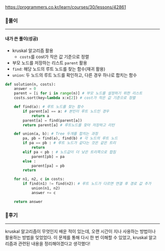 https://programmers.co.kr/learn/courses/30/lessons/42861



### 📌풀이

----

#### 내가 쓴 풀이(성공)

- kruskal 알고리즘 활용
  - `costs`를 cost가 작은 값 기준으로 정렬
- 부모 노드를 저장하는 리스트 `parent` 활용
- `find`: 해당 노드의 루트 노드를 찾는 함수(재귀 활용)
- `union`: 두 노드의 루트 노드를 확인하고, 다른 경우 하나로 합치는 함수

```python
def solution(n, costs):
    answer = 0
    parent = [i for i in range(n)] # 부모 노드를 설정하기 위한 리스트
    costs.sort(key=lambda x:x[2]) # cost가 작은 값 기준으로 정렬

    def find(a): # 루트 노드를 찾는 함수
        if parent[a] == a: # 본인이 루트 노드인 경우
            return a
        parent[a] = find(parent[a])
        return parent[a] # 루트노드를 찾아 저장하고 리턴

    def union(a, b): # Tree 두개를 합치는 과정
        pa, pb = find(a), find(b) # 각 노드의 루트 노드
        if pa == pb : # 루트 노드가 같다는 것은 같은 트리
            return
        elif pa < pb : # 노드값이 더 낮은 트리쪽으로 합침
            parent[pb] = pa
        else :
            parent[pa] = pb
        return   

    for n1, n2, c in costs:
        if find(n1) != find(n2): # 루트 노드가 다르면 연결 후 경로 값 추가
            union(n1, n2)
            answer += c

    return answer
```





### 📌후기

---

kruskal 알고리즘이 무엇인지 배운 적이 있는데, 오랜 시간이 지나 사용하는 방법이나 활용하는 방법을 잊었었다. 이 문제를 통해 다시 한 번 이해할 수 있었고, kruskal 알고리즘과 관련된 내용을 정리해야겠다고 생각했다!